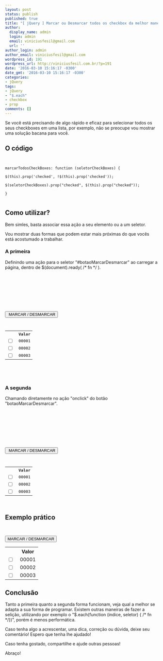 ```yaml
---
layout: post
status: publish
published: true
title: "[ jQuery ] Marcar ou Desmarcar todos os checkbox da melhor maneira!"
author:
  display_name: admin
  login: admin
  email: viniciusfesil@gmail.com
  url: ''
author_login: admin
author_email: viniciusfesil@gmail.com
wordpress_id: 191
wordpress_url: http://viniciusfesil.com.br/?p=191
date: '2016-03-10 15:16:17 -0300'
date_gmt: '2016-03-10 15:16:17 -0300'
categories:
- jQuery
tags:
- jQuery
- "$.each"
- checkbox
- prop
comments: []
---
```

<p>Se voc&ecirc; est&aacute; precisando de algo r&aacute;pido e eficaz para selecionar todos os seus checkboxes em uma lista, por exemplo, n&atilde;o se preocupe vou mostrar uma solu&ccedil;&atilde;o bacana para voc&ecirc;.</p>
<h2>O c&oacute;digo</h2>
<p><code><br />
marcarTodosCheckBoxes: function (seletorCheckBoxes) {<br />
$(this).prop('checked', !$(this).prop('checked'));<br />
$(seletorCheckBoxes).prop("checked", $(this).prop("checked"));<br />
}<br />
</code></p>
<h2>Como utilizar?</h2>
<p>Bem simles, basta associar essa a&ccedil;&atilde;o a seu elemento ou a um seletor.</p>
<p>Vou mostrar duas formas que podem estar mais pr&oacute;ximas do que voc&ecirc;s est&aacute; acostumado a trabalhar.</p>
<h3>A primeira</h3>
<p>Definindo uma a&ccedil;&atilde;o para o seletor "#botaoMarcarDesmarcar" ao carregar a p&aacute;gina, dentro de $(document).ready( /* fn */ ).</p>
<pre lang="php">
<!-- include da lib jquery antes -->
<script type="text/javascript">// <![CDATA[
jQuery(function($){ funcoesLegais = { marcarTodosCheckBoxes: function (seletorCheckBoxes) { $(this).prop('checked', !$(this).prop('checked')); $(seletorCheckBoxes).prop("checked", $(this).prop("checked")); } } $(document).ready(function() { $("#botaoMarcarDesmarcar").click(function() { funcoesLegais.marcarTodosCheckBoxes(".checkbox_legal"); }); }); })
// ]]></script>

&nbsp;

<button id="botaoMarcarDesmarcar" type="button"> MARCAR / DESMARCAR </button>
<table style="border-color: #B0B0B0; width: 434px; border-collapse: collapse;">
<tbody>
<tr>
<th style="width: 25px;"></th>
<th scope="col">Valor</th>
</tr>
<tr>
<td><input class="checkbox_legal" name="meu_check" type="checkbox" value="1" /></td>
<td>00001</td>
</tr>
<tr>
<td><input class="checkbox_legal" name="meu_check" type="checkbox" value="2" /></td>
<td>00002</td>
</tr>
<tr>
<td><input class="checkbox_legal" name="meu_check" type="checkbox" value="3" /></td>
<td>00003</td>
</tr>
</tbody>
</table>
</pre>
<p>&nbsp;</p>
<h3>A segunda</h3>
<p>Chamando diretamente no a&ccedil;&atilde;o "onclick" do bot&atilde;o "botaoMarcarDesmarcar".</p>
<pre lang="php">
<!-- include da lib jquery antes -->
<script type="text/javascript">// <![CDATA[
jQuery(function($){ marcarTodosCheckBoxes: function (seletorCheckBoxes) { $(this).prop('checked', !$(this).prop('checked')); $(seletorCheckBoxes).prop("checked", $(this).prop("checked")); } })
// ]]></script>

&nbsp;

<button id="botaoMarcarDesmarcar" type="button"> MARCAR / DESMARCAR </button>
<table style="border-color: #B0B0B0; width: 434px; border-collapse: collapse;">
<tbody>
<tr>
<th style="width: 25px;"></th>
<th scope="col">Valor</th>
</tr>
<tr>
<td><input class="checkbox_legal" name="meu_check" type="checkbox" value="1" /></td>
<td>00001</td>
</tr>
<tr>
<td><input class="checkbox_legal" name="meu_check" type="checkbox" value="2" /></td>
<td>00002</td>
</tr>
<tr>
<td><input class="checkbox_legal" name="meu_check" type="checkbox" value="3" /></td>
<td>00003</td>
</tr>
</tbody>
</table>
</pre>
<h2> Exemplo pr&aacute;tico </h2>
<p><script type="text/javascript"><br />
	jQuery(function($){<br />
		funcoesLegais = {<br />
			marcarTodosCheckBoxes: function (seletorCheckBoxes) {<br />
		        $(this).prop('checked', !$(this).prop('checked'));<br />
		        $(seletorCheckBoxes).prop("checked", $(this).prop("checked"));<br />
		    }<br />
		}<br />
		$(document).ready(function() {<br />
			$("#botaoMarcarDesmarcar").click(function() {<br />
				funcoesLegais.marcarTodosCheckBoxes(".checkbox_legal");<br />
			});<br />
		});<br />
	})<br />
</script></p>
<p>&nbsp;</p>
<p><button id="botaoMarcarDesmarcar" type="button"> MARCAR / DESMARCAR </button></p>
<table style="border-color: #B0B0B0; width: 434px; border-collapse: collapse;">
<tbody>
<tr>
<th style="width: 25px;"></th>
<th scope="col">Valor</th>
</tr>
<tr>
<td><input class="checkbox_legal" name="meu_check" type="checkbox" value="1" /></td>
<td>00001</td>
</tr>
<tr>
<td><input class="checkbox_legal" name="meu_check" type="checkbox" value="2" /></td>
<td>00002</td>
</tr>
<tr>
<td><input class="checkbox_legal" name="meu_check" type="checkbox" value="3" /></td>
<td>00003</td>
</tr>
</tbody>
</table>
<h2>Conclus&atilde;o</h2>
<p>Tanto a primeira quanto a segunda forma funcionam, veja qual a melhor se adapta a sua forma de programar. Existem outras maneiras de fazer a seli&ccedil;&atilde;o, utilizando por exemplo o "$.each(function (indice, seletor) { /* fn */})", por&eacute;m &eacute; menos perform&aacute;tica.</p>
<p>Caso tenha algo a acrescentar, uma dica, corre&ccedil;&atilde;o ou d&uacute;vida, deixe seu coment&aacute;rio!&nbsp;Espero que tenha lhe ajudado!</p>
<p>Caso tenha gostado,&nbsp;compartilhe e ajude outras pessoas!</p>
<p>Abra&ccedil;o!</p>
<p>&nbsp;</p>
